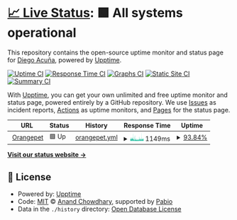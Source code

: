 # [📈 Live Status](https://diegoaces.github.io/orangepet_status): <!--live status--> **🟩 All systems operational**

This repository contains the open-source uptime monitor and status page for [Diego Acuña](https://diegoaces.github.io/orangepet_status), powered by [Upptime](https://github.com/upptime/upptime).

[![Uptime CI](https://github.com/diegoaces/orangepet_status/workflows/Uptime%20CI/badge.svg)](https://github.com/diegoaces/orangepet_status/actions?query=workflow%3A%22Uptime+CI%22)
[![Response Time CI](https://github.com/diegoaces/orangepet_status/workflows/Response%20Time%20CI/badge.svg)](https://github.com/diegoaces/orangepet_status/actions?query=workflow%3A%22Response+Time+CI%22)
[![Graphs CI](https://github.com/diegoaces/orangepet_status/workflows/Graphs%20CI/badge.svg)](https://github.com/diegoaces/orangepet_status/actions?query=workflow%3A%22Graphs+CI%22)
[![Static Site CI](https://github.com/diegoaces/orangepet_status/workflows/Static%20Site%20CI/badge.svg)](https://github.com/diegoaces/orangepet_status/actions?query=workflow%3A%22Static+Site+CI%22)
[![Summary CI](https://github.com/diegoaces/orangepet_status/workflows/Summary%20CI/badge.svg)](https://github.com/diegoaces/orangepet_status/actions?query=workflow%3A%22Summary+CI%22)

With [Upptime](https://upptime.js.org), you can get your own unlimited and free uptime monitor and status page, powered entirely by a GitHub repository. We use [Issues](https://github.com/diegoaces/orangepet_status/issues) as incident reports, [Actions](https://github.com/diegoaces/orangepet_status/actions) as uptime monitors, and [Pages](https://diegoaces.github.io/orangepet_status) for the status page.

<!--start: status pages-->
<!-- This summary is generated by Upptime (https://github.com/upptime/upptime) -->
<!-- Do not edit this manually, your changes will be overwritten -->
<!-- prettier-ignore -->
| URL | Status | History | Response Time | Uptime |
| --- | ------ | ------- | ------------- | ------ |
| <img alt="" src="https://icons.duckduckgo.com/ip3/www.orangepet.cl.ico" height="13"> [Orangepet](https://www.orangepet.cl) | 🟩 Up | [orangepet.yml](https://github.com/diegoaces/orangepet_status/commits/HEAD/history/orangepet.yml) | <details><summary><img alt="Response time graph" src="./graphs/orangepet/response-time-week.png" height="20"> 1149ms</summary><br><a href="https://diegoaces.github.io/orangepet_status/history/orangepet"><img alt="Response time 977" src="https://img.shields.io/endpoint?url=https%3A%2F%2Fraw.githubusercontent.com%2Fdiegoaces%2Forangepet_status%2FHEAD%2Fapi%2Forangepet%2Fresponse-time.json"></a><br><a href="https://diegoaces.github.io/orangepet_status/history/orangepet"><img alt="24-hour response time 1298" src="https://img.shields.io/endpoint?url=https%3A%2F%2Fraw.githubusercontent.com%2Fdiegoaces%2Forangepet_status%2FHEAD%2Fapi%2Forangepet%2Fresponse-time-day.json"></a><br><a href="https://diegoaces.github.io/orangepet_status/history/orangepet"><img alt="7-day response time 1149" src="https://img.shields.io/endpoint?url=https%3A%2F%2Fraw.githubusercontent.com%2Fdiegoaces%2Forangepet_status%2FHEAD%2Fapi%2Forangepet%2Fresponse-time-week.json"></a><br><a href="https://diegoaces.github.io/orangepet_status/history/orangepet"><img alt="30-day response time 977" src="https://img.shields.io/endpoint?url=https%3A%2F%2Fraw.githubusercontent.com%2Fdiegoaces%2Forangepet_status%2FHEAD%2Fapi%2Forangepet%2Fresponse-time-month.json"></a><br><a href="https://diegoaces.github.io/orangepet_status/history/orangepet"><img alt="1-year response time 977" src="https://img.shields.io/endpoint?url=https%3A%2F%2Fraw.githubusercontent.com%2Fdiegoaces%2Forangepet_status%2FHEAD%2Fapi%2Forangepet%2Fresponse-time-year.json"></a></details> | <details><summary><a href="https://diegoaces.github.io/orangepet_status/history/orangepet">93.84%</a></summary><a href="https://diegoaces.github.io/orangepet_status/history/orangepet"><img alt="All-time uptime 91.55%" src="https://img.shields.io/endpoint?url=https%3A%2F%2Fraw.githubusercontent.com%2Fdiegoaces%2Forangepet_status%2FHEAD%2Fapi%2Forangepet%2Fuptime.json"></a><br><a href="https://diegoaces.github.io/orangepet_status/history/orangepet"><img alt="24-hour uptime 93.59%" src="https://img.shields.io/endpoint?url=https%3A%2F%2Fraw.githubusercontent.com%2Fdiegoaces%2Forangepet_status%2FHEAD%2Fapi%2Forangepet%2Fuptime-day.json"></a><br><a href="https://diegoaces.github.io/orangepet_status/history/orangepet"><img alt="7-day uptime 93.84%" src="https://img.shields.io/endpoint?url=https%3A%2F%2Fraw.githubusercontent.com%2Fdiegoaces%2Forangepet_status%2FHEAD%2Fapi%2Forangepet%2Fuptime-week.json"></a><br><a href="https://diegoaces.github.io/orangepet_status/history/orangepet"><img alt="30-day uptime 91.55%" src="https://img.shields.io/endpoint?url=https%3A%2F%2Fraw.githubusercontent.com%2Fdiegoaces%2Forangepet_status%2FHEAD%2Fapi%2Forangepet%2Fuptime-month.json"></a><br><a href="https://diegoaces.github.io/orangepet_status/history/orangepet"><img alt="1-year uptime 91.55%" src="https://img.shields.io/endpoint?url=https%3A%2F%2Fraw.githubusercontent.com%2Fdiegoaces%2Forangepet_status%2FHEAD%2Fapi%2Forangepet%2Fuptime-year.json"></a></details>

<!--end: status pages-->

[**Visit our status website →**](https://diegoaces.github.io/orangepet_status)

## 📄 License

- Powered by: [Upptime](https://github.com/upptime/upptime)
- Code: [MIT](./LICENSE) © [Anand Chowdhary](https://anandchowdhary.com), supported by [Pabio](https://pabio.com)
- Data in the `./history` directory: [Open Database License](https://opendatacommons.org/licenses/odbl/1-0/)
